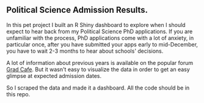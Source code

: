 ## Political Science Admission Results.

In this pet project I built an R Shiny dashboard to explore when I should expect to hear back from my Political Science PhD applications. If you are unfamiliar with the process, PhD applications come with a lot of anxiety, in particular once, after you have submitted your apps early to mid-December, you have to wait 2-3 months to hear about schools' decisions.

A lot of information about previous years is available on the popular forum [Grad Cafe](https://www.thegradcafe.com/survey/index.php?q=Political+Science). But it wasn't easy to visualize the data in order to get an easy glimpse at expected admission dates.

So I scraped the data and made it a dashboard. All the code should be in this repo.
